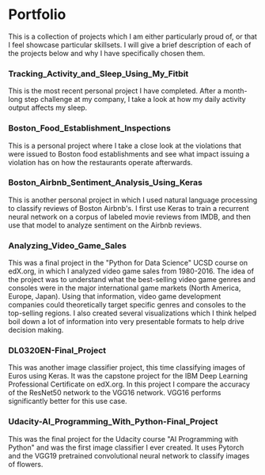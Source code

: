 # Portfolio

This is a collection of projects which I am either particularly proud of, or that I feel showcase particular skillsets. I will give a brief description of each of the projects below and why I have specifically chosen them.

### Tracking_Activity_and_Sleep_Using_My_Fitbit
This is the most recent personal project I have completed. After a month-long step challenge at my company, I take a look at how my daily activity output affects my sleep.

### Boston_Food_Establishment_Inspections
This is a personal project where I take a close look at the violations that were issued to Boston food establishments and see what impact issuing a violation has on how the restaurants operate afterwards.

### Boston_Airbnb_Sentiment_Analysis_Using_Keras
This is another personal project in which I used natural language processing to classify reviews of Boston Airbnb's. I first use Keras to train a recurrent neural network on a corpus of labeled movie reviews from IMDB, and then use that model to analyze sentiment on the Airbnb reviews. 

### Analyzing_Video_Game_Sales
This was a final project in the "Python for Data Science" UCSD course on edX.org, in which I analyzed video game sales from 1980-2016. The idea of the project was to understand what the best-selling video game genres and consoles were in the major international game markets (North America, Europe, Japan). Using that information, video game development companies could theoretically target specific genres and consoles to the top-selling regions. I also created several visualizations which I think helped boil down a lot of information into very presentable formats to help drive decision making.

### DL0320EN-Final_Project
This was another image classifier project, this time classifying images of Euros using Keras. It was the capstone project for the IBM Deep Learning Professional Certificate on edX.org. In this project I compare the accuracy of the ResNet50 network to the VGG16 network. VGG16 performs significantly better for this use case.

### Udacity-AI_Programming_With_Python-Final_Project
This was the final project for the Udacity course "AI Programming with Python" and was the first image classifier I ever created. It uses Pytorch and the VGG19 pretrained convolutional neural network to classify images of flowers.
